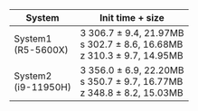 | System | Init time + size
| -------| -------------
| System1 <br/>(R5-5600X) | 3 306.7 ± 9.4, 21.97MB<br/>s 302.7 ± 8.6, 16.68MB<br/>z 310.3 ± 9.7, 14.95MB
| System2 <br/>(i9-11950H)| 3 356.0 ± 6.9, 22.20MB<br/>s 350.7 ± 9.7, 16.77MB<br/>z 348.8 ± 8.2, 15.03MB
